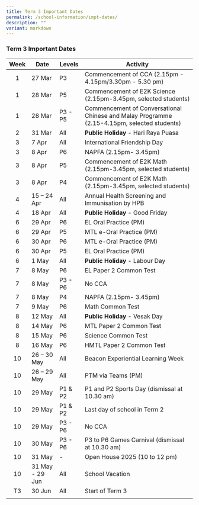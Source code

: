 ```yaml
---
title: Term 3 Important Dates
permalink: /school-information/impt-dates/
description: ""
variant: markdown
---
```

### Term 3 Important Dates

| Week | Date | Levels | Activity |
|:---:| -------- | --- | --- |
| 1 | 27 Mar | P3 | Commencement of CCA (2.15pm - 4.15pm/3.30pm - 5.30 pm) |
| 1 | 28 Mar | P5 | Commencement of E2K Science (2.15pm-3.45pm, selected students) |
| 1 | 28 Mar | P3 - P5 | Commencement of Conversational Chinese and Malay Programme (2.15-4.15pm, selected students) |
| 2 | 31 Mar | All | **Public Holiday** - Hari Raya Puasa |
| 3 | 7 Apr | All | International Friendship Day |
| 3 | 8 Apr | P6 | NAPFA (2.15pm- 3.45pm) |
| 3 | 8 Apr | P5 | Commencement of E2K Math (2.15pm-3.45pm, selected students) |
| 3 | 8 Apr | P4 | Commencement of E2K Math (2.15pm-3.45pm, selected students) |
| 4 | 15 – 24 Apr | All | Annual Health Screening and Immunisation by HPB |
| 4 | 18 Apr | All |  **Public Holiday** - Good Friday |
| 6 | 29 Apr | P6 | EL Oral Practice (PM) |
| 6 | 29 Apr | P5 | MTL e-Oral Practice (PM) |
| 6 | 30 Apr | P6 | MTL e-Oral Practice (PM) |
| 6 | 30 Apr | P5 | EL Oral Practice (PM) |
| 6 | 1 May | All | **Public Holiday** - Labour Day |
| 7 | 8 May | P6 | EL Paper 2 Common Test |
| 7 | 8 May | P3 - P6 | No CCA |
| 7 | 8 May | P4 | NAPFA (2.15pm- 3.45pm) |
| 7 | 9 May | P6 | Math Common Test |
| 8 | 12 May | All | **Public Holiday** - Vesak Day |
| 8 | 14 May | P6 | MTL Paper 2 Common Test |
| 8 | 15 May | P6 | Science Common Test |
| 8 | 16 May | P6 | HMTL Paper 2 Common Test |
| 10 | 26 – 30 May | All | Beacon Experiential Learning Week |
| 10 | 26 – 29 May | All | PTM via Teams (PM) |
| 10 | 29 May | P1 & P2 | P1 and P2 Sports Day (dismissal at 10.30 am) |
| 10 | 29 May | P1 & P2 | Last day of school in Term 2 |
| 10 | 29 May | P3 - P6 | No CCA |
| 10 | 30 May | P3 - P6 | P3 to P6 Games Carnival (dismissal at 10.30 am) |
| 10 | 31 May | - | Open House 2025 (10 to 12 pm) |
| 10 | 31 May - 29 Jun | All | School Vacation |
| T3 | 30 Jun | All | Start of Term 3 |
|  |  |  |  |